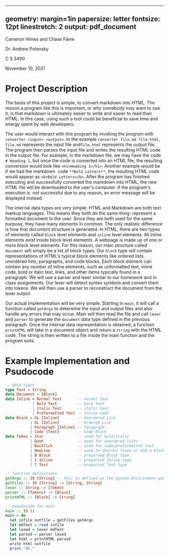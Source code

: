 <!---
I'll do some explaining, what you see below is a YAML configuration for pandoc,
a tool that I use to convert markdown to any document format. People tend to
like the style of pandoc when exported and it looks a lot like the instruction
documents that professors will hand out to students.

NOTE: This text is inside HTML comment tags and will not be parsed by pandoc.
We could write anything we want in here and nobody will see it in the generated
pdf file.
-->

---
geometry: margin=1in
papersize: letter
fontsize: 12pt
linestretch: 2
output: pdf_document
---

Cameron Himes and Chase Faine

Dr. Andrew Polonsky

C S 3490

November 10, 2021

<!---

# List of things to add

- What will your program do? State precisely the problem that it will solve.
- What will the user interaction look like? How will the program take the input?
- How will it return the output to the user?
- What datatypes will be used internally by the program? How will the inputs
  be parsed into internal representations?
- Give a brief outline of the process by which the program will attain its
  goal. A good answer could include the datatype(s) definition, a list of
  functions to be implemented, a one-line description of what each function
  does, and pseudocode for a main method that will call them in sequence.
  (At this point, you do not have to give the pseudocode for individual
  functions.)
- If you intend to work in a group, list the name(s) of who you will work with.

# Who writes what

| Number | Person  |
| :----- | :------ |
| 1      | Chase   |
| 2      | Chase   |
| 3      | Cameron |
| 4      | Cameron |
| 5      | Cameron |

-->

# Project Description

The basis of this project is simple, to convert markdown into HTML. The reason a
program like this is important, or why somebody may want to use it, is that
markdown is ultimately easier to write and easier to read than HTML. In this
case, using such a tool could be beneficial to save time and energy spent by web
developers.

The user would interact with this program by invoking the program with
`converter <input> <output>`. In the example `converter file.md file.html`,
`file.md` represents the input file and`file.html` represents the output file.
The program then parses the input file and writes the resulting HTML code in the
output file. For example, in the markdown file, we may have the code
`# Heading 1`, but once the code is converted into an HTML file, the resulting
conversion would look like `<h1>Heading 1</h1>`. Another example would be if we
had the markdown  code `**Bold Letters**`, the resulting HTML code would appear
as `<b>Bold Letters</b>`. After the program has finished executing and
successfully converted the markdown into HTML, the new HTML file will be
downloaded to the user's computer. If the program's execution is  not successful
due to any reason, an error message will be displayed instead.

The internal data types are very simple. HTML and Markdown are both text markup
languages. This means they both do the same thing: represent a formatted
document to the user. Since they are both used for the same purpose, they have
many elements in common. The only realistic difference is how that document
structure is generated. In HTML, there are two types of elements called `block`
level elements and `inline` level elements. All inline elements exist inside
block level elements. A webpage is made up of one or more block level elements.
For this reason, our main structure called `document` will simply be a list of
block types. Our `block` type will contain representations of HTML's typical
block elements like ordered lists, unordered lists, paragraphs, and code blocks.
Each block element can contain any number of inline elements, such as
unformatted text, inline code, bold or italic text, links, and other items
typically found in a paragraph. We will use a parser and lexer similar to our
homework and in class assignments. Our lexer will detect syntax symbols and
convert them into tokens. We will then use a parser to reconstruct the document
from the lexer output.

Our actual implementation will be very simple. Starting in `main`, it will call
a function called `getArgs` to determine the input and output files and also
handle any errors that may occur. Main will then read the file and call `lexer`
and `parser` to generate the `document` data type defined in the previous
paragraph. Once the internal data representation is obtained, a function
`printHTML` will take in a document object and return a `string` with the HTML
code. The string is then written to a file inside the main function and the
program exits.

# Example Implementation and Psudocode

```hs
-- data types
type Text = String
data Document = [Block]
data Inline = Normal Text       -- normal text
            | Bold Text         -- bold text
            | Italic Text       -- italic text
            | Preformatted Text -- inline code
data Block = UL [Inline]        -- Unordered List
           | OL [Inline]        -- Ordered List
           | Paragraph [Inline] -- Paragraph
           | Code [Text]        -- Code block
data Token = Star               -- used for bold/italic
           | Dash               -- used for unordered lists
           | BackTick           -- used for code/preformatted text
           | NewLine            -- used to shorten lines or end a block
           | B Block            -- preparsed Block type
           | I Inline           -- preparsed Inline type
           | T Text             -- preparsed Text type

-- function definitions
getArgs :: IO [String] -- this is defined in the System.Environment package
getFiles :: IO [String] -> [String, String]
lexer :: String -> [Token]
parser :: [Tokens] -> [Block]
printHTML :: [Block] -> String]

-- pseudocode for main
main :: IO ()
main = do
  let infile outfile = getFiles getArgs
  let mdText = read infile
  let lexed = lexer mdText
  let parsed = parser lexed
  let html = printHTML parsed
  write html outfile
  print "OK."
```

